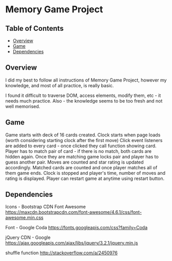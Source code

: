 # Memory Game Project

## Table of Contents

* [Overview](#Overview)
* [Game](#Game)
* [Dependencies](#Dependencies)


## Overview

I did my best to follow all instructions of Memory Game Project, however my knowledge, and most of all practice, is really basic.

I found it difficult to traverse DOM, access elements, modify them, etc - it needs much practice.
Also - the knowledge seems to be too fresh and not well memorised.

## Game

Game starts with deck of 16 cards created. Clock starts when page loads (worth considering starting clock after the first move)
Click event listeners are added to every card - once clicked they call function showing card.
Player has to match pair of card - if there is no match, both cards are hidden again.
Once they are matching game locks pair and player has to guess another pair.
Moves are counted and star rating is updated accordingly.
Matched cards are counted and once player matches all of them game ends.
Clock is stopped and player's time, number of moves and rating is displayed.
Player can restart game at anytime using restart button.

## Dependencies

Icons - Bootstrap CDN Font Awesome
https://maxcdn.bootstrapcdn.com/font-awesome/4.6.1/css/font-awesome.min.css

Font - Google Coda
https://fonts.googleapis.com/css?family=Coda

jQuery CDN - Google
https://ajax.googleapis.com/ajax/libs/jquery/3.2.1/jquery.min.js

shuffle function
http://stackoverflow.com/a/2450976
